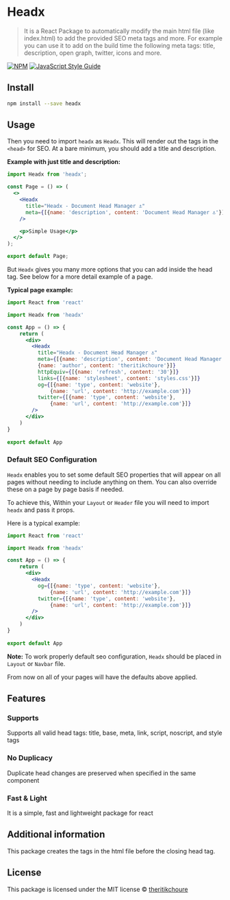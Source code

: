 # Headx 

> It is a React Package to automatically modify the main html file (like index.html) to add the provided SEO meta tags and more. For example you can use it to add on the build time the following meta tags: title, description, open graph, twitter, icons and more.

[![NPM](https://img.shields.io/npm/v/headx.svg)](https://www.npmjs.com/package/headx) [![JavaScript Style Guide](https://img.shields.io/badge/code_style-standard-brightgreen.svg)](https://standardjs.com)

## Install

```bash
npm install --save headx
```

## Usage

Then you need to import `headx` as `Headx`. This will render out the tags in the `<head>` for SEO. At a bare minimum, you should add a title and description.

**Example with just title and description:**

```jsx
import Headx from 'headx';

const Page = () => (
  <>
    <Headx
      title="Headx - Document Head Manager ⚓"
      meta={[{name: 'description', content: 'Document Head Manager ⚓'}]}
    />

    <p>Simple Usage</p>
  </>
);

export default Page;
```

But `Headx` gives you many more options that you can add inside the head tag. See below for a more detail example of a page.

**Typical page example:**

```jsx
import React from 'react'

import Headx from 'headx'

const App = () => {
    return ( 
      <div>
        <Headx 
          title="Headx - Document Head Manager ⚓" 
          meta={[{name: 'description', content: 'Document Head Manager ⚓'}, 
          {name: 'author', content: 'theritikchoure'}]}
          httpEquiv={[{name: 'refresh', content: '30'}]}
          links={[{name: 'stylesheet', content: 'styles.css'}]}
          og={[{name: 'type', content: 'website'}, 
              {name: 'url', content: 'http://example.com'}]}
          twitter={[{name: 'type', content: 'website'}, 
              {name: 'url', content: 'http://example.com'}]}
        />
      </div>
    )
}
  
export default App
```

### Default SEO Configuration

`Headx` enables you to set some default SEO properties that will appear on all pages without needing to include anything on them. You can also override these on a page by page basis if needed.

To achieve this, Within your `Layout` or `Header` file you will need to import `headx` and pass it props.

Here is a typical example:

```jsx
import React from 'react'

import Headx from 'headx'

const App = () => {
    return ( 
      <div>
        <Headx 
          og={[{name: 'type', content: 'website'}, 
              {name: 'url', content: 'http://example.com'}]}
          twitter={[{name: 'type', content: 'website'}, 
              {name: 'url', content: 'http://example.com'}]}
        />
      </div>
    )
}
  
export default App
```

**Note:** To work properly default seo configuration, `Headx` should be placed in `Layout` or `Navbar` file.


From now on all of your pages will have the defaults above applied.

## Features

### Supports
Supports all valid head tags: title, base, meta, link, script, noscript, and style tags

### No Duplicacy
Duplicate head changes are preserved when specified in the same component

### Fast & Light
It is a simple, fast and lightweight package for react

## Additional information

This package creates the tags in the html file before the closing head tag.

## License

This package is licensed under the MIT license © [theritikchoure](https://github.com/theritikchoure)
